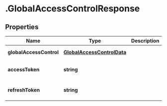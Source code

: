 # .GlobalAccessControlResponse

## Properties

Name | Type | Description | Notes
------------ | ------------- | ------------- | -------------
**globalAccessControl** | [**GlobalAccessControlData**](GlobalAccessControlData.md) |  | [default to undefined]
**accessToken** | **string** |  | [optional] [default to undefined]
**refreshToken** | **string** |  | [optional] [default to undefined]

